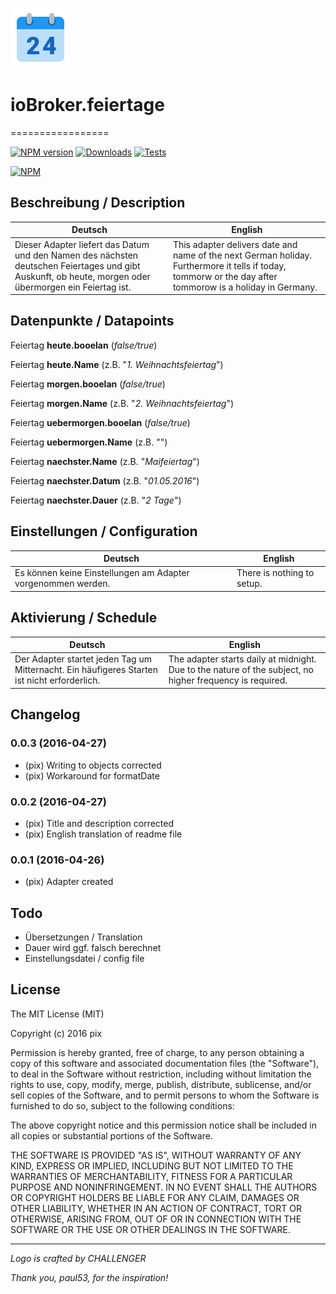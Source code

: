 ![Logo](admin/feiertage.png)
# ioBroker.feiertage
=================

[![NPM version](http://img.shields.io/npm/v/iobroker.feiertage.svg)](https://www.npmjs.com/package/iobroker.feiertage)
[![Downloads](https://img.shields.io/npm/dm/iobroker.feiertage.svg)](https://www.npmjs.com/package/iobroker.feiertage)
[![Tests](https://travis-ci.org/ioBroker/ioBroker.feiertage.svg?branch=master)](https://travis-ci.org/ioBroker/ioBroker.feiertage)

[![NPM](https://nodei.co/npm/iobroker.feiertage.png?downloads=true)](https://nodei.co/npm/iobroker.feiertage/)

## Beschreibung / Description
Deutsch  | English
------------- | -------------
Dieser Adapter liefert das Datum und den Namen des nächsten deutschen Feiertages und gibt Auskunft, ob heute, morgen oder übermorgen ein Feiertag ist.  | This adapter delivers date and name of the next German holiday. Furthermore it tells if today, tommorw or the day after tommorow is a holiday in Germany.



## Datenpunkte / Datapoints

Feiertag __heute.booelan__  (*false/true*)

Feiertag __heute.Name__  (z.B. "*1. Weihnachtsfeiertag*")

Feiertag __morgen.booelan__  (*false/true*)

Feiertag __morgen.Name__  (z.B. "*2. Weihnachtsfeiertag*")

Feiertag __uebermorgen.booelan__  (*false/true*)

Feiertag __uebermorgen.Name__  (z.B. "")

Feiertag __naechster.Name__  (z.B. "*Maifeiertag*")

Feiertag __naechster.Datum__  (z.B. "*01.05.2016*")

Feiertag __naechster.Dauer__  (z.B. "*2 Tage*")

## Einstellungen / Configuration
Deutsch  | English
------------- | -------------
Es können keine Einstellungen am Adapter vorgenommen werden.  | There is nothing to setup.

## Aktivierung / Schedule
Deutsch  | English
------------- | -------------
Der Adapter startet jeden Tag um Mitternacht. Ein häufigeres Starten ist nicht erforderlich. | The adapter starts daily at midnight. Due to the nature of the subject, no higher frequency is required.

## Changelog
### 0.0.3 (2016-04-27)
* (pix) Writing to objects corrected
* (pix) Workaround for formatDate

### 0.0.2 (2016-04-27)
* (pix) Title and description corrected
* (pix) English translation of readme file

### 0.0.1 (2016-04-26)
* (pix) Adapter created

## Todo

* Übersetzungen / Translation
* Dauer wird ggf. falsch berechnet
* Einstellungsdatei / config file

## License

The MIT License (MIT)

Copyright (c) 2016 pix

Permission is hereby granted, free of charge, to any person obtaining a copy
of this software and associated documentation files (the "Software"), to deal
in the Software without restriction, including without limitation the rights
to use, copy, modify, merge, publish, distribute, sublicense, and/or sell
copies of the Software, and to permit persons to whom the Software is
furnished to do so, subject to the following conditions:

The above copyright notice and this permission notice shall be included in all
copies or substantial portions of the Software.

THE SOFTWARE IS PROVIDED "AS IS", WITHOUT WARRANTY OF ANY KIND, EXPRESS OR
IMPLIED, INCLUDING BUT NOT LIMITED TO THE WARRANTIES OF MERCHANTABILITY,
FITNESS FOR A PARTICULAR PURPOSE AND NONINFRINGEMENT. IN NO EVENT SHALL THE
AUTHORS OR COPYRIGHT HOLDERS BE LIABLE FOR ANY CLAIM, DAMAGES OR OTHER
LIABILITY, WHETHER IN AN ACTION OF CONTRACT, TORT OR OTHERWISE, ARISING FROM,
OUT OF OR IN CONNECTION WITH THE SOFTWARE OR THE USE OR OTHER DEALINGS IN THE
SOFTWARE.

---
*Logo is crafted by CHALLENGER*

*Thank you, paul53, for the inspiration!*
